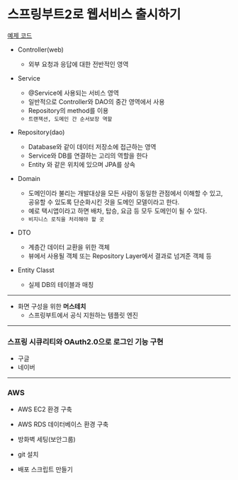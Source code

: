 # 스프링부트2로 웹서비스 출시하기
[예제 코드](http://bit.ly/fr-springboot)

- Controller(web)
    - 외부 요청과 응답에 대한 전반적인 영역

- Service
    - @Service에 사용되는 서비스 영역
    - 일반적으로 Controller와 DAO의 중간 영역에서 사용
    - Repository의 method를 이용
    - `트랜잭션, 도메인 간 순서보장 역할`

- Repository(dao)
    - Database와 같이 데이터 저장소에 접근하는 영역
    - Service와 DB를 연결하는 고리의 역할을 한다
    - Entity 와 같은 위치에 있으며 JPA를 상속
    
- Domain
    - 도메인이라 불리는 개발대상을 모든 사람이 동일한 관점에서 이해할 수 있고,   
    공유할 수 있도록 단순화시킨 것을 도메인 모델이라고 한다.
    - 예로 택시앱이라고 하면 배차, 탑승, 요금 등 모두 도메인이 될 수 있다.
    - `비지니스 로직을 처리해야 할 곳`

- DTO
    - 계층간 데이터 교환을 위한 객체  
    - 뷰에서 사용될 객체 또는 Repository Layer에서 결과로 넘겨준 객체 등


- Entity Classt
    - 실제 DB의 테이블과 매칭
    
---
  
- 화면 구성을 위한 **머스테치**
    - 스프링부트에서 공식 지원하는 템플릿 엔진

---

### 스프링 시큐리티와 OAuth2.0으로 로그인 기능 구현

- 구글
- 네이버

---

### AWS  

- AWS EC2 환경 구축
- AWS RDS 데이터베이스 환경 구축  
- 방화벽 세팅(보안그룹)

- git 설치
- 배포 스크립트 만들기